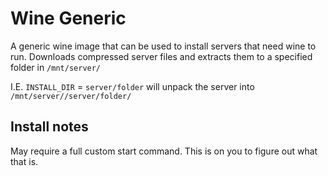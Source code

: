 # Wine Generic

A generic wine image that can be used to install servers that need wine to run.
Downloads compressed server files and extracts them to a specified folder in `/mnt/server/`

I.E. `INSTALL_DIR` = `server/folder` will unpack the server into `/mnt/server//server/folder/`

## Install notes

May require a full custom start command. This is on you to figure out what that is.
